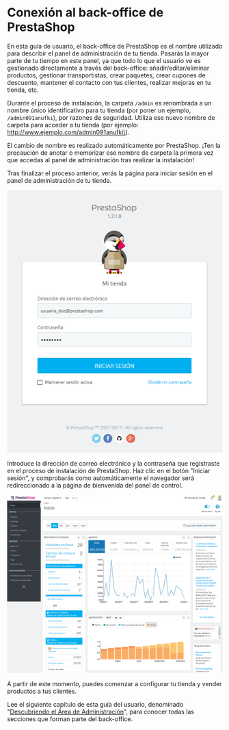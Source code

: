 # Conexión al back-office de PrestaShop

En esta guía de usuario, el back-office de PrestaShop es el nombre utilizado para describir el panel de administración de tu tienda. Pasarás la mayor parte de tu tiempo en este panel, ya que todo lo que el usuario ve es gestionado directamente a través del back-office: añadir/editar/eliminar productos, gestionar transportistas, crear paquetes, crear cupones de descuento, mantener el contacto con tus clientes, realizar mejoras en tu tienda, etc.

Durante el proceso de instalación, la carpeta `/admin` es renombrada a un nombre único identificativo para tu tienda \(por poner un ejemplo, `/admin091anufki`\), por razones de seguridad. Utiliza ese nuevo nombre de carpeta para acceder a tu tienda \(por ejemplo: http://www.ejemplo.com/admin091anufki\).

El cambio de nombre es realizado automáticamente por PrestaShop. ¡Ten la precaución de anotar o memorizar ese nombre de carpeta la primera vez que accedas al panel de administración tras realizar la instalación!

Tras finalizar el proceso anterior, verás la página para iniciar sesión en el panel de administración de tu tienda.

![](../.gitbook/assets/54264692.png)

Introduce la dirección de correo electrónico y la contraseña que registraste en el proceso de instalación de PrestaShop. Haz clic en el botón "Iniciar sesión", y comprobarás como automáticamente el navegador será redireccionado a la página de bienvenida del panel de control.

![](../.gitbook/assets/54264906.png)

A partir de este momento, puedes comenzar a configurar tu tienda y vender productos a tus clientes.

Lee el siguiente capítulo de esta guía del usuario, denominado "[Descubriendo el Área de Administración](descubriendo-el-area-de-administracion.md)", para conocer todas las secciones que forman parte del back-office.

